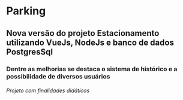 # Parking
## Nova versão do projeto Estacionamento utilizando VueJs, NodeJs e banco de dados PostgresSql
### Dentre as melhorias se destaca o sistema de histórico e a possibilidade de diversos usuários
###### Projeto com finalidades didáticas
